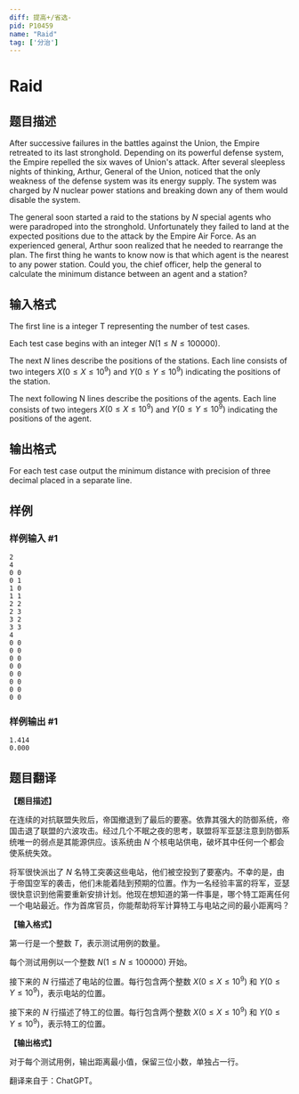 ```yaml
---
diff: 提高+/省选-
pid: P10459
name: "Raid"
tag: ['分治']
---
```

# Raid
## 题目描述

After successive failures in the battles against the Union, the Empire retreated to its last stronghold. Depending on its powerful defense system, the Empire repelled the six waves of Union's attack. After several sleepless nights of thinking, Arthur, General of the Union, noticed that the only weakness of the defense system was its energy supply. The system was charged by $N$ nuclear power stations and breaking down any of them would disable the system.

The general soon started a raid to the stations by $N$ special agents who were paradroped into the stronghold. Unfortunately they failed to land at the expected positions due to the attack by the Empire Air Force. As an experienced general, Arthur soon realized that he needed to rearrange the plan. The first thing he wants to know now is that which agent is the nearest to any power station. Could you, the chief officer, help the general to calculate the minimum distance between an agent and a station?

## 输入格式

The first line is a integer T representing the number of test cases.

Each test case begins with an integer $N (1 \leq N \leq 100000)$.

The next $N$ lines describe the positions of the stations. Each line consists of two integers $X (0 \leq X \leq 10^9)$ and $Y (0 \leq Y \leq 10^9)$ indicating the positions of the station.

The next following N lines describe the positions of the agents. Each line consists of two integers $X (0 \leq X \leq 10^9)$ and $Y (0 \leq Y \leq 10^9)$ indicating the positions of the agent.
## 输出格式

For each test case output the minimum distance with precision of three decimal placed in a separate line.
## 样例

### 样例输入 #1
```
2
4 
0 0 
0 1 
1 0 
1 1 
2 2 
2 3 
3 2 
3 3 
4 
0 0 
0 0 
0 0 
0 0 
0 0 
0 0 
0 0 
0 0
```
### 样例输出 #1
```
1.414
0.000
```
## 题目翻译

**【题目描述】**

在连续的对抗联盟失败后，帝国撤退到了最后的要塞。依靠其强大的防御系统，帝国击退了联盟的六波攻击。经过几个不眠之夜的思考，联盟将军亚瑟注意到防御系统唯一的弱点是其能源供应。该系统由 $N$ 个核电站供电，破坏其中任何一个都会使系统失效。

将军很快派出了 $N$ 名特工突袭这些电站，他们被空投到了要塞内。不幸的是，由于帝国空军的袭击，他们未能着陆到预期的位置。作为一名经验丰富的将军，亚瑟很快意识到他需要重新安排计划。他现在想知道的第一件事是，哪个特工距离任何一个电站最近。作为首席官员，你能帮助将军计算特工与电站之间的最小距离吗？

**【输入格式】**

第一行是一个整数 $T$，表示测试用例的数量。

每个测试用例以一个整数 $N (1 \leq N \leq 100000)$ 开始。

接下来的 $N$ 行描述了电站的位置。每行包含两个整数 $X (0 \leq X \leq 10^9)$ 和 $Y (0 \leq Y \leq 10^9)$，表示电站的位置。

接下来的 $N$ 行描述了特工的位置。每行包含两个整数 $X (0 \leq X \leq 10^9)$ 和 $Y (0 \leq Y \leq 10^9)$，表示特工的位置。

**【输出格式】**

对于每个测试用例，输出距离最小值，保留三位小数，单独占一行。

翻译来自于：ChatGPT。

